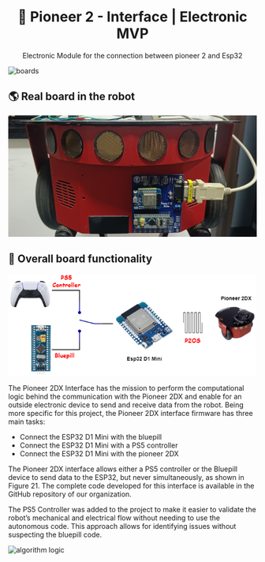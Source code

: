 
<h1 align="center">🤝 Pioneer 2 - Interface | Electronic MVP</h1>
<p align="center"> Electronic Module for the connection between pioneer 2 and Esp32</p>

 ![boards](./docs/diagramas-boards.drawio.png)

## 🌎 Real board in the robot

![real_robot_with_the_board](./docs/real_robot.jpeg)

## 🧠 Overall board functionality

![board_idea](./docs/diagramas-test_setup-pioneer_2dx_interface.drawio.png)

The Pioneer 2DX Interface has the mission to perform the computational logic behind the communication with the Pioneer 2DX and enable for an outside electronic device to send and receive data from the robot. Being more specific for this project, the Pioneer 2DX interface firmware has three main tasks:

- Connect the ESP32 D1 Mini with the bluepill
- Connect the ESP32 D1 Mini with a PS5 controller
- Connect the ESP32 D1 Mini with the pioneer 2DX

The Pioneer 2DX interface allows either a PS5 controller or the Bluepill device to send data to the ESP32, but never simultaneously, as shown in Figure 21. The complete code developed for this interface is available in the GitHub repository of our organization.

The PS5 Controller was added to the project to make it easier to validate the robot’s mechanical and electrical flow without needing to use the autonomous code. This approach allows for identifying issues without suspecting the bluepill code.

![algorithm logic](./docs/diagramas-algorithm_logic.drawio.png)